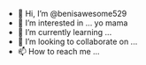 - 👋 Hi, I’m @benisawesome529
- 👀 I’m interested in ... yo mama
- 🌱 I’m currently learning ...
- 💞️ I’m looking to collaborate on ...
- 📫 How to reach me ...

<!---
benisawesome529/benisawesome529 is a ✨ special ✨ repository because its `README.md` (this file) appears on your GitHub profile.
You can click the Preview link to take a look at your changes.
--->
